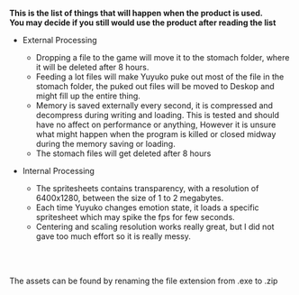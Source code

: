 **This is the list of things that will happen when the product is used.**<br>
**You may decide if you still would use the product after reading the list**<br>

* External Processing
  * Dropping a file to the game will move it to the stomach folder, where it will be deleted after 8 hours.
  * Feeding a lot files will make Yuyuko puke out most of the file in the stomach folder, the puked out files will be moved to Deskop and might fill up the entire thing.
  * Memory is saved externally every second, it is compressed and decompress during writing and loading. This is tested and should have no affect on performance or anything, However it is unsure what might happen when the program is killed or closed midway during the memory saving or loading.
  * The stomach files will get deleted after 8 hours

* Internal Processing
  * The spritesheets contains transparency, with a resolution of 6400x1280, between the size of 1 to 2 megabytes.
  * Each time Yuyuko changes emotion state, it loads a specific spritesheet which may spike the fps for few seconds.
  * Centering and scaling resolution works really great, but I did not gave too much effort so it is really messy.
  
 <br><br>

The assets can be found by renaming the file extension from .exe to .zip
